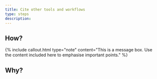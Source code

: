 ```yaml
---
title: Cite other tools and workflows
type: steps
description: 
---
```



## How?

{% include callout.html type="note" content="This is a message box. Use the content included here to emphasise important points." %}

## Why?


